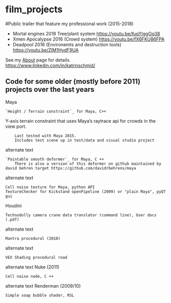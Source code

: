 # film_projects

#Public trailer that feature my professional work (2015-2018)
* Mortal engines 2018 Tree/plant system https://youtu.be/fupYIggOq38
* Xmen Apocalypse 2016 (Crowd system) https://youtu.be/fX6FKU86FPA
* Deadpool 2016 (Environemts and destruction tools) https://youtu.be/ZIM1HydF9UA

See my [About](/about/) page for details.   
https://www.linkedin.com/in/katrinschmid/

## Code for some older (mostly before 2011) projects over the last years 
Maya

    `Height / Terrain constraint`_ for Maya, C++

Y-axis terrain constraint that uses Maya’s raytrace api for crowds in the view port.

        Last tested with Maya 2015.
        Includes test scene up in test/data and visual studio project

alternate text

    `Paintable smooth deformer`_ for Maya, C ++
        There is also a version of this deformer on github maintained by david behren target https://github.com/davidrbehrens/maya 

alternate text

    Cell noise texture for Maya, python API
    TextureChecker for Kickstand openPipeline (2009) or "plain Maya", pyQT gui

Houdini

    Technodolly camera crane data translator (command line), User docs (.pdf)

alternate text

    Mantra procedural (2010)

alternate text

    VEX Shading procedural road

alternate text
Nuke (2011)

    Cell noise node, C ++

alternate text
Renderman (2009/10)

    Simple soap bubble shader, RSL
